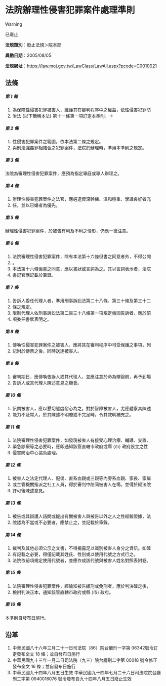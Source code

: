 # 法院辦理性侵害犯罪案件處理準則


> [!WARNING]
> 已廢止


**法規類別**：廢止法規＞院本部

**異動日期**：2005/08/05  

**法規網址**：https://law.moj.gov.tw/LawClass/LawAll.aspx?pcode=C0010021



## 法條
##### 第 1 條
1. 為保障性侵害犯罪被害人，維護其在審判程序中之權益，依性侵害犯罪防
1. 治法 (以下簡稱本法) 第十一條第一項訂定本準則。

##### 第 2 條
1. 性侵害犯罪案件之範圍，依本法第二條之規定。
1. 與刑法強姦罪相結合之犯罪案件，法院於辦理時，準用本準則之規定。

##### 第 3 條
法院為審理性侵害犯罪案件，應預為指定專庭或專人辦理之。

##### 第 4 條
1. 辦理性侵害犯罪案件之法官，應遴選資深幹練、溫和穩重、學識良好者充
1. 任，並以已婚者為優先。

##### 第 5 條
辦理性侵害犯罪案件，於被告有利及不利之情形，仍應一律注意。

##### 第 6 條
1. 法院審理性侵害犯罪案件，除有本法第十六條但書之同意者外，不得公開
1. 。
1. 本法第十六條但書之同意，應以書狀或言詞為之。其以言詞表示者，法院
1. 書記官應記載於筆錄。

##### 第 7 條
1. 告訴人委任代理人者，準用刑事訴訟法第二十八條、第三十條及第三十二
1. 條之規定。
1. 限制代理人依刑事訴訟法第二百三十八條第一項規定撤回告訴者，應於前
1. 項委任書狀表明之。

##### 第 8 條
1. 傳喚性侵害犯罪案件之被害人，應將其在審判程序中可受保護之事項，列
1. 記附於傳票之後，同時送達被害人。

##### 第 9 條
1. 審判期日，應傳喚告訴人或其代理人，並應注意於命為辯論前，再予到場
1. 告訴人或其代理人陳述意見之機會。

##### 第 10 條
1. 訊問被害人，應以懇切態度耐心為之。對於智障被害人，尤應體察其陳述
1. 能力不及常人，於其陳述不明瞭或不完足時，令其敘明補充之。

##### 第 11 條
1. 法院審理性侵害犯罪案件，如發現被害人有接受心理治療、輔導、安置、
1. 緊急診療等之必要時，應即通知該管直轄市政府或縣 (市) 政府設立之性
1. 侵害防治中心協助處理。

##### 第 12 條
1. 被害人之法定代理人、配偶、直系血親或三親等內旁系血親、家長、家屬
1. 或主管機關指派之社工人員，得於審判中陪同被害人在場。並得於經法院
1. 許可後陳述意見。

##### 第 13 條
1. 被告或其辯護人詰問或提出有關被害人與被告以外之人之性經驗證據，法
1. 院認為不當或不必要者，應禁止之，並記載於筆錄。

##### 第 14 條
1. 裁判及其他必須公示之文書，不得揭露足以識別被害人身分之資訊。如確
1. 有記載之必要，得僅記載其姓氏、性別或以使用代號之方式行之。
1. 法院依前項規定使用代號者，並應作成該代號與被害人姓名對照表附卷。

##### 第 15 條
1. 法院審理性侵害犯罪案件，經諭知被告緩刑或免刑者，應於判決確定後，
1. 檢附判決正本，通知該管直轄市政府或縣 (市) 政府。

##### 第 16 條
本準則自發布日施行。

## 沿革
1. 中華民國八十六年三月二十一日司法院（86）院台廳刑一字第 06342號令訂定發布全文 18 條；並自發布日施行
1. 中華民國九十三年一月二日司法院（九三）院台廳刑二字第 00018  號令修正發布全文 16 條；並自發布日施行
1. 中華民國九十四年八月五日生效                                  中華民國九十四年七月二十六日司法院院台廳刑二字第 0940016076 號令發布自九十四年八月五日廢止生效
